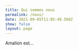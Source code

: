 ```yaml
---
title: Qui sommes nous
permalink: /nous/
date: 2021-09-05T11:05:49.568Z
show: false
layout: page
---
```

Amalion est...